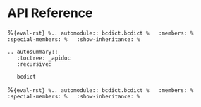 # API Reference
%```{eval-rst}
%.. automodule:: bcdict.bcdict
%   :members:
%   :special-members:
%   :show-inheritance:
%```

```{eval-rst}
.. autosummary:: 
   :toctree: _apidoc
   :recursive:
   
   bcdict
```

%```{eval-rst}
%.. automodule:: bcdict.bcdict
%   :members:
%   :special-members:
%   :show-inheritance:
%```
